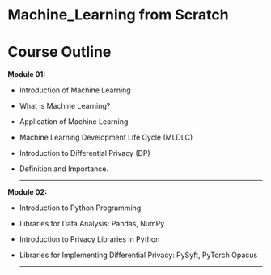 # Machine_Learning from Scratch

# Course Outline

**Module 01:**
- Introduction of Machine Learning
- What is Machine Learning?
- Application of Machine Learning
- Machine Learning Development Life Cycle (MLDLC)
- Introduction to Differential Privacy (DP)
- Definition and Importance.

  ---

**Module 02:**

- Introduction to Python Programming
- Libraries for Data Analysis: Pandas, NumPy
- Introduction to Privacy Libraries in Python
- Libraries for Implementing Differential Privacy: PySyft, PyTorch Opacus

  ---
